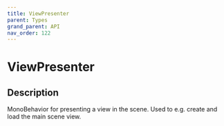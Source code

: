 ```yaml
---
title: ViewPresenter
parent: Types
grand_parent: API
nav_order: 122
---
```


# ViewPresenter

## Description

MonoBehavior for presenting a view in the scene. Used to e.g. create and load the main scene view.
